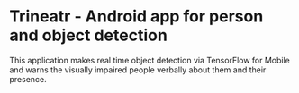 # Trineatr - Android app for person and object detection 

This application makes real time object detection via TensorFlow for Mobile and warns the visually impaired people verbally about them and their presence. 
